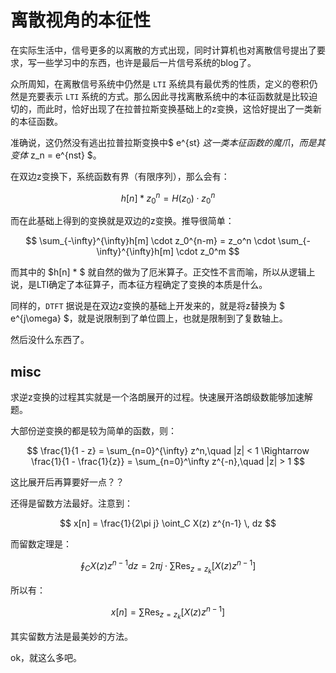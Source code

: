 # 离散视角的本征性

在实际生活中，信号更多的以离散的方式出现，同时计算机也对离散信号提出了要求，写一些学习中的东西，也许是最后一片信号系统的blog了。

众所周知，在离散信号系统中仍然是 `LTI` 系统具有最优秀的性质，定义的卷积仍然是充要表示 `LTI` 系统的方式。那么因此寻找离散系统中的本征函数就是比较迫切的，而此时，恰好出现了在拉普拉斯变换基础上的z变换，这恰好提出了一类新的本征函数。

准确说，这仍然没有逃出拉普拉斯变换中$ e^{st} $这一类本征函数的魔爪，而是其变体$ z_n = e^{nst} $。

在双边z变换下，系统函数有界（有限序列），那么会有：

$$ h[n] * z_0^n = H(z_0) \cdot z_0^n $$

而在此基础上得到的变换就是双边的z变换。推导很简单：

$$ \sum_{-\infty}^{\infty}h[m] \cdot z_0^{n-m} = z_o^n \cdot \sum_{-\infty}^{\infty}h[m] \cdot z_0^m $$

而其中的 $h[n] * $ 就自然的做为了厄米算子。正交性不言而喻，所以从逻辑上说，是LTI确定了本征算子，而本征方程确定了变换的本质是什么。

同样的，`DTFT` 据说是在双边z变换的基础上开发来的，就是将z替换为 $ e^{j\omega} $，就是说限制到了单位圆上，也就是限制到了复数轴上。

然后没什么东西了。

## misc 

求逆z变换的过程其实就是一个洛朗展开的过程。快速展开洛朗级数能够加速解题。

大部份逆变换的都是较为简单的函数，则：

$$ \frac{1}{1 - z} = \sum_{n=0}^{\infty} z^n,\quad |z| < 1
\Rightarrow
\frac{1}{1 - \frac{1}{z}} = \sum_{n=0}^\infty z^{-n},\quad |z| > 1 $$

这比展开后再算要好一点？？

还得是留数方法最好。注意到：

$$ x[n] = \frac{1}{2\pi j} \oint_C X(z) z^{n-1} \, dz $$

而留数定理是：

$$ \oint_C X(z) z^{n-1} dz = 2\pi j \cdot \sum \operatorname{Res}_{z=z_k} \left[ X(z) z^{n-1} \right] $$

所以有：

$$ x[n] = \sum \operatorname{Res}_{z=z_k} \left[ X(z) z^{n-1} \right] $$

其实留数方法是最美妙的方法。

ok，就这么多吧。
